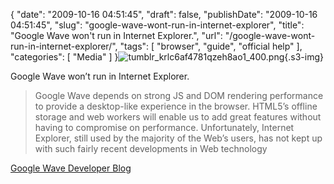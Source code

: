 {
    "date": "2009-10-16 04:51:45",
    "draft": false,
    "publishDate": "2009-10-16 04:51:45",
    "slug": "google-wave-wont-run-in-internet-explorer",
    "title": "Google Wave won't run in Internet Explorer.",
    "url": "\/google-wave-wont-run-in-internet-explorer\/",
    "tags": [
        "browser",
        "guide",
        "official help"
    ],
    "categories": [
        "Media"
    ]
}![tumblr\_krlc6af4781qzeh8ao1\_400.png](//turbo.geekorium.com.au/images/tumblr_krlc6af4781qzeh8ao1_400.png){.s3-img}

Google Wave won’t run in Internet Explorer.

> Google Wave depends on strong JS and DOM rendering performance to
> provide a desktop-like experience in the browser. HTML5’s offline
> storage and web workers will enable us to add great features without
> having to compromise on performance. Unfortunately, Internet Explorer,
> still used by the majority of the Web’s users, has not kept up with
> such fairly recent developments in Web technology

[Google Wave Developer Blog](http://googlewavedev.blogspot.com/)